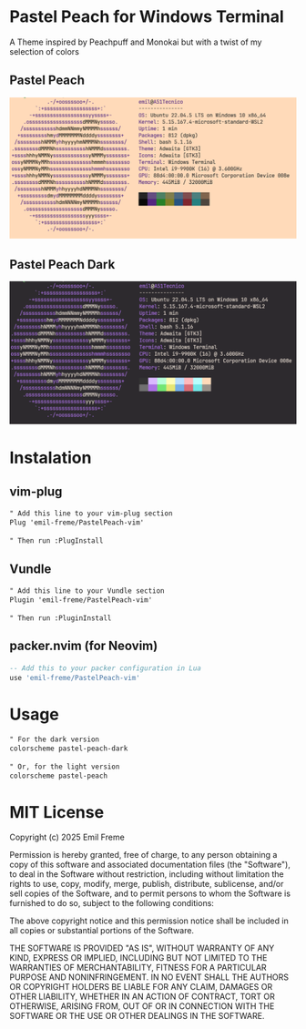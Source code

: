 # Pastel Peach for Windows Terminal

A Theme inspired by Peachpuff and Monokai but with a twist of my selection of
colors

## Pastel Peach

![Pastel Peach](PastelPeach.png)

## Pastel Peach Dark

![Pastel Peach Dark](PastelPeachDark.png)

# Instalation

## **vim-plug**

```vim
" Add this line to your vim-plug section
Plug 'emil-freme/PastelPeach-vim'

" Then run :PlugInstall
```

## **Vundle**

```vim
" Add this line to your Vundle section
Plugin 'emil-freme/PastelPeach-vim'

" Then run :PluginInstall
```

## **packer.nvim (for Neovim)**

```lua
-- Add this to your packer configuration in Lua
use 'emil-freme/PastelPeach-vim'
```

# Usage


```vim
" For the dark version
colorscheme pastel-peach-dark

" Or, for the light version
colorscheme pastel-peach
```


# MIT License

Copyright (c) 2025 Emil Freme

Permission is hereby granted, free of charge, to any person obtaining a copy
of this software and associated documentation files (the "Software"), to deal
in the Software without restriction, including without limitation the rights
to use, copy, modify, merge, publish, distribute, sublicense, and/or sell
copies of the Software, and to permit persons to whom the Software is
furnished to do so, subject to the following conditions:

The above copyright notice and this permission notice shall be included in all
copies or substantial portions of the Software.

THE SOFTWARE IS PROVIDED "AS IS", WITHOUT WARRANTY OF ANY KIND, EXPRESS OR
IMPLIED, INCLUDING BUT NOT LIMITED TO THE WARRANTIES OF MERCHANTABILITY,
FITNESS FOR A PARTICULAR PURPOSE AND NONINFRINGEMENT. IN NO EVENT SHALL THE
AUTHORS OR COPYRIGHT HOLDERS BE LIABLE FOR ANY CLAIM, DAMAGES OR OTHER
LIABILITY, WHETHER IN AN ACTION OF CONTRACT, TORT OR OTHERWISE, ARISING FROM,
OUT OF OR IN CONNECTION WITH THE SOFTWARE OR THE USE OR OTHER DEALINGS IN THE
SOFTWARE.
